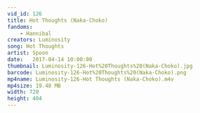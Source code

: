 ```yaml
---
vid_id: 126
title: Hot Thoughts (Naka-Choko)
fandoms:
    - Hannibal
creators: Luminosity
song: Hot Thoughts
artist: Spoon
date:   2017-04-14 10:00:00
thumbnail: Luminosity-126-Hot%20Thoughts%20(Naka-Choko).jpg
barcode: Luminosity-126-Hot%20Thoughts%20(Naka-Choko).png
mp4name: Luminosity-126-Hot Thoughts (Naka-Choko).m4v
mp4size: 19.48 MB
width: 720
height: 404
---
```



